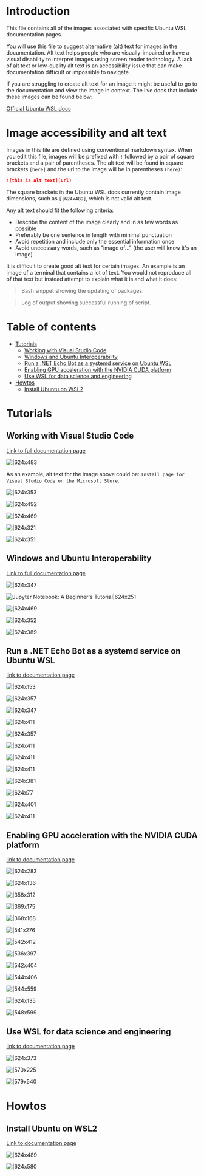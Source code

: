 # Introduction

This file contains all of the images associated with specific Ubuntu WSL documentation pages.

You will use this file to suggest alternative (alt) text for images in the documentation.
Alt text helps people who are visually-impaired or have a visual disability to interpret images using screen reader technology.
A lack of alt text or low-quality alt text is an accessibility issue that can make documentation difficult or impossible to navigate.

If you are struggling to create alt text for an image it might be
useful to go to the documentation and view the image in context.
The live docs that include these images can be found below:

[Official Ubuntu WSL docs](https://canonical-ubuntu-wsl.readthedocs-hosted.com/en/latest/)

# Image accessibility and alt text

Images in this file are defined using conventional markdown syntax.
When you edit this file, images will be prefixed with `!` followed by a pair of square brackets and a pair of parentheses. The alt text will be found in square brackets `[here]` and the url to the image will be in parentheses `(here)`:

```markdown
![this is alt text](url)
```

The square brackets in the Ubuntu WSL docs currently contain image dimensions, such as `[|624x489]`, which is not valid alt text.

Any alt text should fit the following criteria:

- Describe the content of the image clearly and in as few words as possible
- Preferably be one sentence in length with minimal punctuation
- Avoid repetition and include only the essential information once
- Avoid unecessary words, such as "image of..." (the user will know it's an image)

It is difficult to create good alt text for certain images.
An example is an image of a terminal that contains a lot of text.
You would not reproduce all of that text but instead attempt to
explain what it is and what it does:

> Bash snippet showing the updating of packages.

> Log of output showing successful running of script.

# Table of contents

- [Tutorials](#tutorials)
    - [Working with Visual Studio Code](#working-with-visual-studio-code) 
    - [Windows and Ubuntu Interoperability](#windows-and-ubuntu-interoperability)
    - [Run a .NET Echo Bot as a systemd service on Ubuntu WSL](#run-a-.NET-Echo-Bot-as-a-systemd-service-on-Ubuntu-WSL)
    - [Enabling GPU acceleration with the NVIDIA CUDA platform](#enabling-GPU-acceleration-with-the-NVIDIA-CUDA-platform)
    - [Use WSL for data science and engineering](#use-WSL-for-data-science-and-engineering)
- [Howtos](#howtos)
    - [Install Ubuntu on WSL2](#install-Ubuntu-on-WSL2)

# Tutorials

## Working with Visual Studio Code

[Link to full documentation page](https://canonical-ubuntu-wsl.readthedocs-hosted.com/en/latest/tutorials/vscode/) 

![|624x483](https://github.com/ubuntu/WSL/blob/main/docs/tutorials/assets/vscode/msstore.png?raw=true)

As an example, alt text for the image above could be: `Install page for Visual Studio Code on the Microsoft Store`.

![|624x353](https://github.com/ubuntu/WSL/blob/main/docs/tutorials/assets/vscode/download-vs-code.png?raw=true)

![|624x492](https://github.com/ubuntu/WSL/blob/main/docs/tutorials/assets/vscode/aditional-tasks.png?raw=true)

![|624x469](https://github.com/ubuntu/WSL/blob/main/docs/tutorials/assets/vscode/remote-extension.png?raw=true)

![|624x321](https://github.com/ubuntu/WSL/blob/main/docs/tutorials/assets/vscode/downloading-vscode-server.png?raw=true)

![|624x351](https://github.com/ubuntu/WSL/blob/main/docs/tutorials/assets/vscode/hello-world.png?raw=true)

## Windows and Ubuntu Interoperability

[Link to full documentation page](https://canonical-ubuntu-wsl.readthedocs-hosted.com/en/latest/tutorials/interop/)

![|624x347](https://github.com/ubuntu/WSL/blob/main/docs/tutorials/assets/interop/jupyter.png?raw=true)

![Jupyter Notebook: A Beginner's Tutorial|624x251](https://github.com/ubuntu/WSL/blob/main/docs/tutorials/assets/interop/jupyter-python.jpg?raw=true)

![|624x469](https://github.com/ubuntu/WSL/blob/main/docs/tutorials/assets/interop/jupyter-script.png?raw=true)

![|624x352](https://github.com/ubuntu/WSL/blob/main/docs/tutorials/assets/interop/ubuntu-home.png?raw=true)

![|624x389](https://github.com/ubuntu/WSL/blob/main/docs/tutorials/assets/interop/spreadsheet.png?raw=true)

## Run a .NET Echo Bot as a systemd service on Ubuntu WSL

[link to documentation page](https://canonical-ubuntu-wsl.readthedocs-hosted.com/en/latest/tutorials/dotnet-systemd/)

![|624x153](https://github.com/ubuntu/WSL/blob/main/docs/tutorials/assets/dotnet-systemd/templates.png?raw=true)

![|624x357](https://github.com/ubuntu/WSL/blob/main/docs/tutorials/assets/dotnet-systemd/welcome-to-dotnet.png?raw=true)

![|624x347](https://github.com/ubuntu/WSL/blob/main/docs/tutorials/assets/dotnet-systemd/your-bot-is-ready.png?raw=true)

![|624x411](https://github.com/ubuntu/WSL/blob/main/docs/tutorials/assets/dotnet-systemd/bot-framework-emulator.png?raw=true)

![|624x357](https://github.com/ubuntu/WSL/blob/main/docs/tutorials/assets/dotnet-systemd/ipconfig.png?raw=true)

![|624x411](https://github.com/ubuntu/WSL/blob/main/docs/tutorials/assets/dotnet-systemd/emulator-settings.png?raw=true)

![|624x411](https://github.com/ubuntu/WSL/blob/main/docs/tutorials/assets/dotnet-systemd/open-a-bot.png?raw=true)

![|624x411](https://github.com/ubuntu/WSL/blob/main/docs/tutorials/assets/dotnet-systemd/start-chatting.png?raw=true)

![|624x381](https://github.com/ubuntu/WSL/blob/main/docs/tutorials/assets/dotnet-systemd/program-cs.png?raw=true)

![|624x77](https://github.com/ubuntu/WSL/blob/main/docs/tutorials/assets/dotnet-systemd/systemctl-status-inactive.png?raw=true)

![|624x401](https://github.com/ubuntu/WSL/blob/main/docs/tutorials/assets/dotnet-systemd/systemctl-status-running.png?raw=true)

![|624x411](https://github.com/ubuntu/WSL/blob/main/docs/tutorials/assets/dotnet-systemd/start-chatting-service.png?raw=true)

## Enabling GPU acceleration with the NVIDIA CUDA platform

[link to documentation page](https://canonical-ubuntu-wsl.readthedocs-hosted.com/en/latest/tutorials/gpu-cuda/#)

![|624x283](https://github.com/ubuntu/WSL/blob/main/docs/tutorials/assets/gpu-cuda/install-drivers.png?raw=true)

![|624x136](https://github.com/ubuntu/WSL/blob/main/docs/tutorials/assets/gpu-cuda/downloads-folder.png?raw=true)

![|358x312](https://github.com/ubuntu/WSL/blob/main/docs/tutorials/assets/gpu-cuda/nvidia-allow-changes.png?raw=true)

![|369x175](https://github.com/ubuntu/WSL/blob/main/docs/tutorials/assets/gpu-cuda/default-dir.png?raw=true)

![|368x168](https://github.com/ubuntu/WSL/blob/main/docs/tutorials/assets/gpu-cuda/please-wait-install.png?raw=true)

![|541x276](https://github.com/ubuntu/WSL/blob/main/docs/tutorials/assets/gpu-cuda/splash-screen.png?raw=true)

![|542x412](https://github.com/ubuntu/WSL/blob/main/docs/tutorials/assets/gpu-cuda/license.png?raw=true)

![|536x397](https://github.com/ubuntu/WSL/blob/main/docs/tutorials/assets/gpu-cuda/installation-options.png?raw=true)

![|542x404](https://github.com/ubuntu/WSL/blob/main/docs/tutorials/assets/gpu-cuda/installing.png?raw=true)

![|544x406](https://github.com/ubuntu/WSL/blob/main/docs/tutorials/assets/gpu-cuda/install-finished.png?raw=true)

![|544x559](https://github.com/ubuntu/WSL/blob/main/docs/tutorials/assets/gpu-cuda/done-done.png?raw=true)

![|624x135](https://github.com/ubuntu/WSL/blob/main/docs/tutorials/assets/gpu-cuda/make.png?raw=true)

![|548x599](https://github.com/ubuntu/WSL/blob/main/docs/tutorials/assets/gpu-cuda/device-query.png?raw=true)

## Use WSL for data science and engineering

[link to documentation page](https://canonical-ubuntu-wsl.readthedocs-hosted.com/en/latest/tutorials/data-science-and-engineering/)

![|624x373](https://github.com/ubuntu/WSL/blob/main/docs/tutorials/assets/data-science-engineering/octave.png?raw=true)

![|570x225](https://github.com/ubuntu/WSL/blob/main/docs/tutorials/assets/data-science-engineering/save-file.png?raw=true)

![|579x540](https://github.com/ubuntu/WSL/blob/main/docs/tutorials/assets/data-science-engineering/julia-fractal.png?raw=true)

# Howtos

## Install Ubuntu on WSL2

[Link to documentation page](https://canonical-ubuntu-wsl.readthedocs-hosted.com/en/latest/guides/install-ubuntu-wsl2/)

![|624x489](https://github.com/ubuntu/WSL/blob/main/docs/guides/assets/install-ubuntu-wsl2/choose-distribution.png?raw=true)

![|624x580](https://github.com/ubuntu/WSL/blob/main/docs/guides/assets/install-ubuntu-wsl2/search-ubuntu-windows.png?raw=true)
